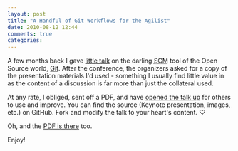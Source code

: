 ```yaml
---
layout: post
title: "A Handful of Git Workflows for the Agilist"
date: 2010-08-12 12:44
comments: true
categories:
---
```

A few months back I gave [little talk][1] on the darling <acronym
title="Source Control Management">SCM</acronym> tool of the Open Source
world, [Git][2]. After the conference, the organizers asked for a copy
of the presentation materials I'd used - something I usually find little
value in as the content of a discussion is far more than just the
collateral used.

At any rate, I obliged, sent off a PDF, and have [opened the talk up][3]
for others to use and improve. You can find the source (Keynote
presentation, images, etc.) on GitHub. Fork and modify the talk to your
heart's content. ♡

Oh, and the [PDF is there][4] too.

Enjoy!

 [1]: http://www.thepathtoagility.org/ "the path to agility conference"
 [2]: http://git-scm.com/ "Git: the fast version control system"
 [3]: http://github.com/stevenharman/git-workflows "a handful of Git workflows for the agilist"
 [4]: http://github.com/stevenharman/git-workflows/downloads "download the PDF version"
